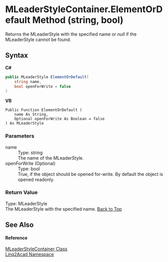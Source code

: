 # MLeaderStyleContainer.ElementOrDefault Method (string, bool)
 

Returns the MLeaderStyle with the specified name or <i>null</i> if the MLeaderStyle cannot be found.

## Syntax

**C#**<br />
``` C#
public MLeaderStyle ElementOrDefault(
	string name,
	bool openForWrite = false
)
```

**VB**<br />
``` VB
Public Function ElementOrDefault ( 
	name As String,
	Optional openForWrite As Boolean = false
) As MLeaderStyle
```


### Parameters
<dl><dt>name</dt><dd>Type: string<br />The name of the MLeaderStyle.</dd><dt>openForWrite (Optional)</dt><dd>Type: bool<br />True, if the object should be opened for-write. By default the object is opened readonly.</dd></dl>

### Return Value
Type: MLeaderStyle<br />The MLeaderStyle with the specified name.
<a href="#MLeaderStyleContainerElementOrDefault-Method-string-bool">Back to Top</a>

## See Also


#### Reference
<a href="T_Linq2Acad_MLeaderStyleContainer.md#MLeaderStyleContainer-Class">MLeaderStyleContainer Class</a><br /><a href="N_Linq2Acad.md#Linq2Acad-Namespace">Linq2Acad Namespace</a><br />
